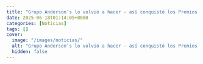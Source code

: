 ```yaml
---
title: "Grupo Anderson’s lo volvió a hacer - así conquistó los Premios LATAM 2025 by Interlat"
date: 2025-06-18T01:14:05+0000
categories: [Noticias]
tags: []
cover:
  image: "/images/noticias/"
  alt: "Grupo Anderson’s lo volvió a hacer - así conquistó los Premios LATAM 2025 by Interlat"
  hidden: false
---
```



